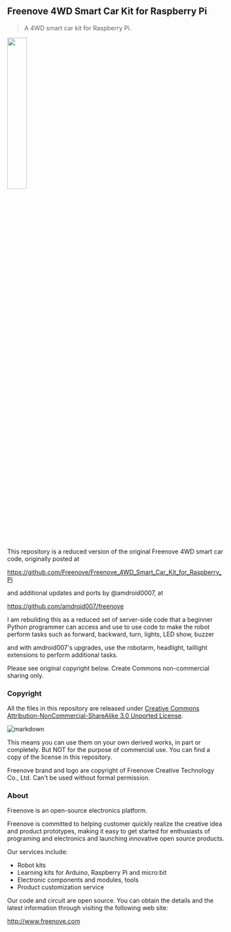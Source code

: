 ## Freenove 4WD Smart Car Kit for Raspberry Pi

> A 4WD smart car kit for Raspberry Pi.

<img src='Picture/icon.png' width='30%'/>

This repository is a reduced version of the original Freenove 4WD smart car code, originally posted at

https://github.com/Freenove/Freenove_4WD_Smart_Car_Kit_for_Raspberry_Pi

and additional updates and ports by @amdroid0007, at

https://github.com/amdroid007/freenove

I am rebuilding this as a reduced set of server-side code that a beginner Python programmer can access and 
use to use code to make the robot perform tasks such as forward, backward, turn, lights, LED show, buzzer

and with amdroid007's upgrades, use the robotarm, headlight, taillight extensions to perform additional tasks.

Please see original copyright below. Create Commons non-commercial sharing only.

### Copyright

All the files in this repository are released under [Creative Commons Attribution-NonCommercial-ShareAlike 3.0 Unported License](http://creativecommons.org/licenses/by-nc-sa/3.0/).

![markdown](https://i.creativecommons.org/l/by-nc-sa/3.0/88x31.png)

This means you can use them on your own derived works, in part or completely. But NOT for the purpose of commercial use.
You can find a copy of the license in this repository.

Freenove brand and logo are copyright of Freenove Creative Technology Co., Ltd. Can't be used without formal permission.


### About

Freenove is an open-source electronics platform.

Freenove is committed to helping customer quickly realize the creative idea and product prototypes, making it easy to get started for enthusiasts of programing and electronics and launching innovative open source products.

Our services include:

* Robot kits
* Learning kits for Arduino, Raspberry Pi and micro:bit
* Electronic components and modules, tools
* Product customization service

Our code and circuit are open source. You can obtain the details and the latest information through visiting the following web site:

http://www.freenove.com
